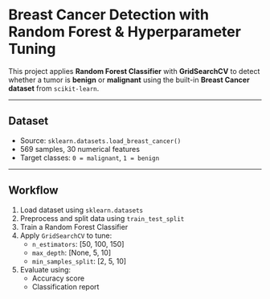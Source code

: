 # Breast Cancer Detection with Random Forest & Hyperparameter Tuning

This project applies **Random Forest Classifier** with **GridSearchCV** to detect whether a tumor is **benign** or **malignant** using the built-in **Breast Cancer dataset** from `scikit-learn`.

---

## Dataset

- Source: `sklearn.datasets.load_breast_cancer()`
- 569 samples, 30 numerical features
- Target classes: `0 = malignant`, `1 = benign`

---

## Workflow

1. Load dataset using `sklearn.datasets`
2. Preprocess and split data using `train_test_split`
3. Train a Random Forest Classifier
4. Apply `GridSearchCV` to tune:
   - `n_estimators`: [50, 100, 150]
   - `max_depth`: [None, 5, 10]
   - `min_samples_split`: [2, 5, 10]
5. Evaluate using:
   - Accuracy score
   - Classification report


